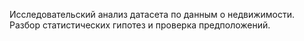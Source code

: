 Исследовательский анализ датасета по данным о недвижимости. Разбор статистических гипотез и проверка предположений.
